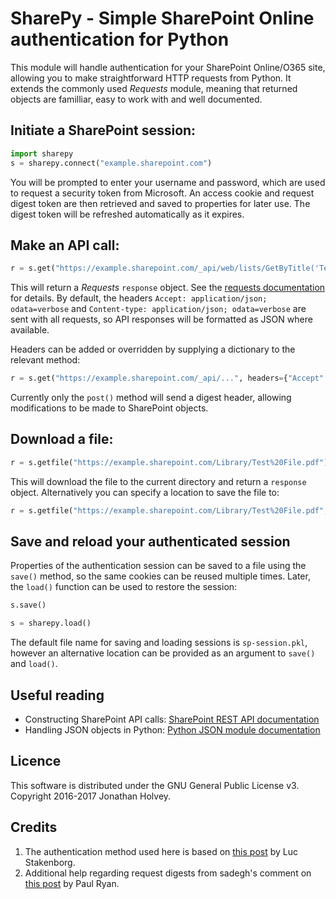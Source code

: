# SharePy - Simple SharePoint Online authentication for Python

This module will handle authentication for your SharePoint Online/O365 site, allowing you to make straightforward HTTP requests from Python. It extends the commonly used *Requests* module, meaning that returned objects are familliar, easy to work with and well documented. 

## Initiate a SharePoint session:

```python
import sharepy
s = sharepy.connect("example.sharepoint.com")
```

You will be prompted to enter your username and password, which are used to request a security token from Microsoft. An access cookie and request digest token are then retrieved and saved to properties for later use. The digest token will be refreshed automatically as it expires.

## Make an API call:

```python
r = s.get("https://example.sharepoint.com/_api/web/lists/GetByTitle('Test Library')")
```

This will return a *Requests* `response` object. See the [requests documentation](http://docs.python-requests.org/en/master/) for details. By default, the headers `Accept: application/json; odata=verbose` and `Content-type: application/json; odata=verbose` are sent with all requests, so API responses will be formatted as JSON where available.

Headers can be added or overridden by supplying a dictionary to the relevant method:

```python
r = s.get("https://example.sharepoint.com/_api/...", headers={"Accept": "application/atom+xml"})
```

Currently only the `post()` method will send a digest header, allowing modifications to be made to SharePoint objects.

## Download a file:

```python
r = s.getfile("https://example.sharepoint.com/Library/Test%20File.pdf")
```

This will download the file to the current directory and return a `response` object. Alternatively you can specify a location to save the file to:

```python
r = s.getfile("https://example.sharepoint.com/Library/Test%20File.pdf", filename="downloads/file.pdf")
```

## Save and reload your authenticated session

Properties of the authentication session can be saved to a file using the `save()` method, so the same cookies can be reused multiple times. Later, the `load()` function can be used to restore the session:

```python
s.save()
```

```python
s = sharepy.load()
```

The default file name for saving and loading sessions is `sp-session.pkl`, however an alternative location can be provided as an argument to `save()` and `load()`.

## Useful reading

- Constructing SharePoint API calls: [SharePoint REST API documentation](https://msdn.microsoft.com/en-us/library/office/dn292552.aspx)
- Handling JSON objects in Python: [Python JSON module documentation](https://docs.python.org/3.4/library/json.html)

## Licence

This software is distributed under the GNU General Public License v3. Copyright 2016-2017 Jonathan Holvey.

## Credits

1. The authentication method used here is based on [this post](https://allthatjs.com/2012/03/28/remote-authentication-in-sharepoint-online/) by Luc Stakenborg.
2. Additional help regarding request digests from sadegh's comment on [this post](http://paulryan.com.au/2014/spo-remote-authentication-rest/) by Paul Ryan.
